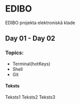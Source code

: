 # EDIBO
EDIBO projekta elektroniskā klade
## Day 01 - Day 02
### Topics:
- Terminal(hotKeys)
- Shell
- Git
#### Teksts
Teksts1
Teksts2
Teksts3
